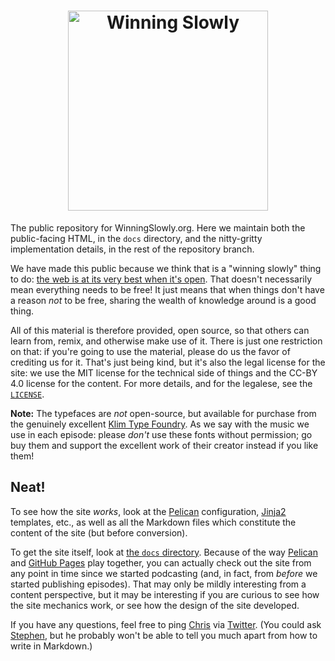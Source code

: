 <h1 align='center'><image src='./design/image_assets/just-words.png' width=320 alt='Winning Slowly'></h1>

The public repository for WinningSlowly.org. Here we maintain both the public-facing HTML, in the `docs` directory, and the nitty-gritty implementation details, in the rest of the repository branch.

We have made this public because we think that is a "winning slowly" thing to do: <a href='https://winningslowly.org/3.05/'>the web is at its very best when it's open</a>. That doesn't necessarily mean everything needs to be free! It just means that when things don't have a reason *not* to be free, sharing the wealth of knowledge around is a good thing.

All of this material is therefore provided, open source, so that others can learn from, remix, and otherwise make use of it. There is just one restriction on that: if you're going to use the material, please do us the favor of crediting us for it. That's just being kind, but it's also the legal license for the site: we use the MIT license for the technical side of things and the CC-BY 4.0 license for the content. For more details, and for the legalese, see the [`LICENSE`].

[`LICENSE`]: https://github.com/WinningSlowly/winningslowly.org/blob/master/LICENSE

**Note:** The typefaces are *not* open-source, but available for purchase from the genuinely excellent [Klim Type Foundry](https://klim.co.nz). As we say with the music we use in each episode: please *don't* use these fonts without permission; go buy them and support the excellent work of their creator instead if you like them!

Neat!
-----

To see how the site *works*, look at the [Pelican] configuration, [Jinja2] templates, etc., as well as all the Markdown files which constitute the content of the site (but before conversion).

[the `master` branch]: https://github.com/winningslowly/winningslowly.org/tree/master
[Pelican]: http://docs.getpelican.com/en/3.5.0/
[Jinja2]: http://jinja.pocoo.org

To get the site itself, look at [the `docs` directory]. Because of the way [Pelican] and [GitHub Pages] play together, you can actually check out the site from any point in time since we started podcasting (and, in fact, from *before* we started publishing episodes). That may only be mildly interesting from a content perspective, but it may be interesting if you are curious to see how the site mechanics work, or see how the design of the site developed.

[the `docs` directory]: https://github.com/WinningSlowly/winningslowly.org/tree/master/docs
[GitHub Pages]: https://pages.github.com

If you have any questions, feel free to ping [Chris] via [Twitter]. (You could ask [Stephen], but he probably won't be able to tell you much apart from how to write in Markdown.)

[Chris]: https://www.chriskrycho.com
[Twitter]: https://www.twitter.com/chriskrycho
[Stephen]: https://stephencarradini.com
